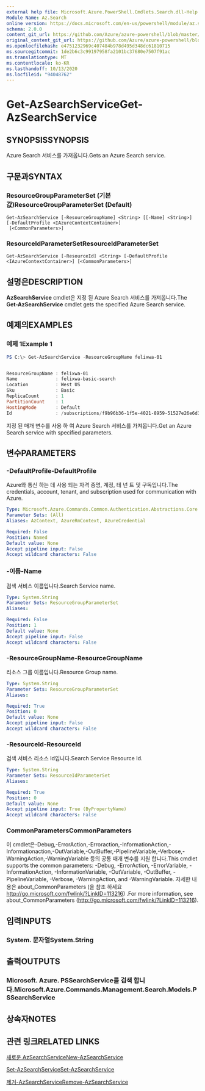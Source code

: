 ```yaml
---
external help file: Microsoft.Azure.PowerShell.Cmdlets.Search.dll-Help.xml
Module Name: Az.Search
online version: https://docs.microsoft.com/en-us/powershell/module/az.search/get-azsearchservice
schema: 2.0.0
content_git_url: https://github.com/Azure/azure-powershell/blob/master/src/Search/Search/help/Get-AzSearchService.md
original_content_git_url: https://github.com/Azure/azure-powershell/blob/master/src/Search/Search/help/Get-AzSearchService.md
ms.openlocfilehash: e4751232969c407484b978d495d348dc61810715
ms.sourcegitcommit: 1de2b6c3c99197958fa2101bc37680e7507f91ac
ms.translationtype: MT
ms.contentlocale: ko-KR
ms.lasthandoff: 10/13/2020
ms.locfileid: "94048762"
---
```

# <span data-ttu-id="4d650-101">Get-AzSearchService</span><span class="sxs-lookup"><span data-stu-id="4d650-101">Get-AzSearchService</span></span>

## <span data-ttu-id="4d650-102">SYNOPSIS</span><span class="sxs-lookup"><span data-stu-id="4d650-102">SYNOPSIS</span></span>
<span data-ttu-id="4d650-103">Azure Search 서비스를 가져옵니다.</span><span class="sxs-lookup"><span data-stu-id="4d650-103">Gets an Azure Search service.</span></span>

## <span data-ttu-id="4d650-104">구문과</span><span class="sxs-lookup"><span data-stu-id="4d650-104">SYNTAX</span></span>

### <span data-ttu-id="4d650-105">ResourceGroupParameterSet (기본값)</span><span class="sxs-lookup"><span data-stu-id="4d650-105">ResourceGroupParameterSet (Default)</span></span>
```
Get-AzSearchService [-ResourceGroupName] <String> [[-Name] <String>] [-DefaultProfile <IAzureContextContainer>]
 [<CommonParameters>]
```

### <span data-ttu-id="4d650-106">ResourceIdParameterSet</span><span class="sxs-lookup"><span data-stu-id="4d650-106">ResourceIdParameterSet</span></span>
```
Get-AzSearchService [-ResourceId] <String> [-DefaultProfile <IAzureContextContainer>] [<CommonParameters>]
```

## <span data-ttu-id="4d650-107">설명은</span><span class="sxs-lookup"><span data-stu-id="4d650-107">DESCRIPTION</span></span>
<span data-ttu-id="4d650-108">**AzSearchService** cmdlet은 지정 된 Azure Search 서비스를 가져옵니다.</span><span class="sxs-lookup"><span data-stu-id="4d650-108">The **Get-AzSearchService** cmdlet gets the specified Azure Search service.</span></span>

## <span data-ttu-id="4d650-109">예제의</span><span class="sxs-lookup"><span data-stu-id="4d650-109">EXAMPLES</span></span>

### <span data-ttu-id="4d650-110">예제 1</span><span class="sxs-lookup"><span data-stu-id="4d650-110">Example 1</span></span>
```powershell
PS C:\> Get-AzSearchService -ResourceGroupName felixwa-01


ResourceGroupName : felixwa-01
Name              : felixwa-basic-search
Location          : West US
Sku               : Basic
ReplicaCount      : 1
PartitionCount    : 1
HostingMode       : Default
Id                : /subscriptions/f9b96b36-1f5e-4021-8959-51527e26e6d3/resourceGroups/felixwa-01/providers/Microsoft.Search/searchServices/felixwa-basic-search
```

<span data-ttu-id="4d650-111">지정 된 매개 변수를 사용 하 여 Azure Search 서비스를 가져옵니다.</span><span class="sxs-lookup"><span data-stu-id="4d650-111">Get an Azure Search service with specified parameters.</span></span>

## <span data-ttu-id="4d650-112">변수</span><span class="sxs-lookup"><span data-stu-id="4d650-112">PARAMETERS</span></span>

### <span data-ttu-id="4d650-113">-DefaultProfile</span><span class="sxs-lookup"><span data-stu-id="4d650-113">-DefaultProfile</span></span>
<span data-ttu-id="4d650-114">Azure와 통신 하는 데 사용 되는 자격 증명, 계정, 테 넌 트 및 구독입니다.</span><span class="sxs-lookup"><span data-stu-id="4d650-114">The credentials, account, tenant, and subscription used for communication with Azure.</span></span>

```yaml
Type: Microsoft.Azure.Commands.Common.Authentication.Abstractions.Core.IAzureContextContainer
Parameter Sets: (All)
Aliases: AzContext, AzureRmContext, AzureCredential

Required: False
Position: Named
Default value: None
Accept pipeline input: False
Accept wildcard characters: False
```

### <span data-ttu-id="4d650-115">-이름</span><span class="sxs-lookup"><span data-stu-id="4d650-115">-Name</span></span>
<span data-ttu-id="4d650-116">검색 서비스 이름입니다.</span><span class="sxs-lookup"><span data-stu-id="4d650-116">Search Service name.</span></span>

```yaml
Type: System.String
Parameter Sets: ResourceGroupParameterSet
Aliases:

Required: False
Position: 1
Default value: None
Accept pipeline input: False
Accept wildcard characters: False
```

### <span data-ttu-id="4d650-117">-ResourceGroupName</span><span class="sxs-lookup"><span data-stu-id="4d650-117">-ResourceGroupName</span></span>
<span data-ttu-id="4d650-118">리소스 그룹 이름입니다.</span><span class="sxs-lookup"><span data-stu-id="4d650-118">Resource Group name.</span></span>

```yaml
Type: System.String
Parameter Sets: ResourceGroupParameterSet
Aliases:

Required: True
Position: 0
Default value: None
Accept pipeline input: False
Accept wildcard characters: False
```

### <span data-ttu-id="4d650-119">-ResourceId</span><span class="sxs-lookup"><span data-stu-id="4d650-119">-ResourceId</span></span>
<span data-ttu-id="4d650-120">검색 서비스 리소스 Id입니다.</span><span class="sxs-lookup"><span data-stu-id="4d650-120">Search Service Resource Id.</span></span>

```yaml
Type: System.String
Parameter Sets: ResourceIdParameterSet
Aliases:

Required: True
Position: 0
Default value: None
Accept pipeline input: True (ByPropertyName)
Accept wildcard characters: False
```

### <span data-ttu-id="4d650-121">CommonParameters</span><span class="sxs-lookup"><span data-stu-id="4d650-121">CommonParameters</span></span>
<span data-ttu-id="4d650-122">이 cmdlet은-Debug,-ErrorAction,-Erroraction,-InformationAction,-Informationaction,-OutVariable,-OutBuffer,-PipelineVariable,-Verbose,-WarningAction,-WarningVariable 등의 공통 매개 변수를 지원 합니다.</span><span class="sxs-lookup"><span data-stu-id="4d650-122">This cmdlet supports the common parameters: -Debug, -ErrorAction, -ErrorVariable, -InformationAction, -InformationVariable, -OutVariable, -OutBuffer, -PipelineVariable, -Verbose, -WarningAction, and -WarningVariable.</span></span> <span data-ttu-id="4d650-123">자세한 내용은 about_CommonParameters (을 참조 하세요 http://go.microsoft.com/fwlink/?LinkID=113216) .</span><span class="sxs-lookup"><span data-stu-id="4d650-123">For more information, see about_CommonParameters (http://go.microsoft.com/fwlink/?LinkID=113216).</span></span>

## <span data-ttu-id="4d650-124">입력</span><span class="sxs-lookup"><span data-stu-id="4d650-124">INPUTS</span></span>

### <span data-ttu-id="4d650-125">System. 문자열</span><span class="sxs-lookup"><span data-stu-id="4d650-125">System.String</span></span>

## <span data-ttu-id="4d650-126">출력</span><span class="sxs-lookup"><span data-stu-id="4d650-126">OUTPUTS</span></span>

### <span data-ttu-id="4d650-127">Microsoft. Azure. PSSearchService를 검색 합니다.</span><span class="sxs-lookup"><span data-stu-id="4d650-127">Microsoft.Azure.Commands.Management.Search.Models.PSSearchService</span></span>

## <span data-ttu-id="4d650-128">상속자</span><span class="sxs-lookup"><span data-stu-id="4d650-128">NOTES</span></span>

## <span data-ttu-id="4d650-129">관련 링크</span><span class="sxs-lookup"><span data-stu-id="4d650-129">RELATED LINKS</span></span>

[<span data-ttu-id="4d650-130">새로운 AzSearchService</span><span class="sxs-lookup"><span data-stu-id="4d650-130">New-AzSearchService</span></span>](./New-AzSearchService.md)

[<span data-ttu-id="4d650-131">Set-AzSearchService</span><span class="sxs-lookup"><span data-stu-id="4d650-131">Set-AzSearchService</span></span>](./Set-AzSearchService.md)

[<span data-ttu-id="4d650-132">제거-AzSearchService</span><span class="sxs-lookup"><span data-stu-id="4d650-132">Remove-AzSearchService</span></span>](./Remove-AzSearchService.md)